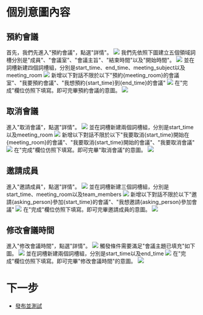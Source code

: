 # 個別意圖內容
## 預約會議
首先，我們先進入"預約會議"，點選"詳情"。
![](../../../../../images/intro/image005.png)
我們先依照下圖建立五個領域詞槽分別是"成員"、"會議室"、"會議主旨"、"結束時間"以及"開始時間"。
![](../../../../../images/intro/image004.png)
並在詞槽新建四個詞槽組，分別是start_time、end_time、meeting_subject以及meeting_room
![](../../../../../images/intro/image006.png)
新增以下對話不限於以下"預約{meeting_room}的會議室"、"我要預約會議"、"我想預約{start_time}到{end_time}的會議"
![](../../../../../images/intro/image007.png)
在"完成"欄位仿照下填寫。即可完畢預約會議的意圖。
![](../../../../../images/intro/image008.png)
## 取消會議
進入"取消會議"，點選"詳情"。
![](../../../../../images/intro/image013.png)
並在詞槽新建兩個詞槽組，分別是start_time以及meeting_room
![](../../../../../images/intro/image022.png)
新增以下對話不限於以下"我要取消{start_time}開始在{meeting_room}的會議"、"我要取消{start_time}開始的會議"、"我要取消會議"
![](../../../../../images/intro/image023.png)
在"完成"欄位仿照下填寫。即可完畢"取消會議"的意圖。
![](../../../../../images/intro/image024.png)

## 邀請成員
進入"邀請成員"，點選"詳情"。
![](../../../../../images/intro/image014.png)
並在詞槽新建三個詞槽組，分別是start_time、meeting_room以及team_members
![](../../../../../images/intro/image015.png)
新增以下對話不限於以下"邀請{asking_person}參加{start_time}的會議"、"我想邀請{asking_person}參加會議"
![](../../../../../images/intro/image016.png)
在"完成"欄位仿照下填寫。即可完畢邀請成員的意圖。
![](../../../../../images/intro/image017.png)

## 修改會議時間
進入"修改會議時間"，點選"詳情"。
![](../../../../../images/intro/image018.png)
觸發條件需要滿足"會議主題已填充"如下圖。
![](../../../../../images/intro/image019.png)
並在詞槽新建兩個詞槽組，分別是start_time以及end_time
![](../../../../../images/intro/image020.png)
在"完成"欄位仿照下填寫。即可完畢"修改會議時間"的意圖。
![](../../../../../images/intro/image021.png)

# 下一步
- [發布並測試](../../tutorials/intro/deploy-test.html)
